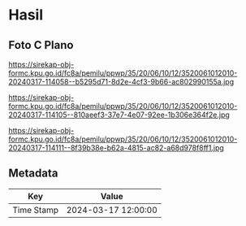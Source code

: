 # Hasil

## Foto C Plano

https://sirekap-obj-formc.kpu.go.id/fc8a/pemilu/ppwp/35/20/06/10/12/3520061012010-20240317-114058--b5295d71-8d2e-4cf3-9b66-ac802990155a.jpg

https://sirekap-obj-formc.kpu.go.id/fc8a/pemilu/ppwp/35/20/06/10/12/3520061012010-20240317-114105--810aeef3-37e7-4e07-92ee-1b306e364f2e.jpg

https://sirekap-obj-formc.kpu.go.id/fc8a/pemilu/ppwp/35/20/06/10/12/3520061012010-20240317-114111--8f39b38e-b62a-4815-ac82-a68d978f8ff1.jpg


## Metadata

| Key        | Value               |
| ---------- | ------------------- |
| Time Stamp | 2024-03-17 12:00:00 |




